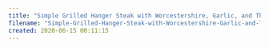 ```yaml
---
title: "Simple Grilled Hanger Steak with Worcestershire, Garlic, and Thyme"
filename: "Simple-Grilled-Hanger-Steak-with-Worcestershire-Garlic-and-Thyme"
created: 2020-06-15 00:11:15
---
```

